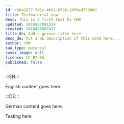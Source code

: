 ```yaml
---
id: c36a2877-7d1c-4b01-8786-1dfded77986d
title: Testmaterial new
desc: This is a first test by CMW
updated: 1618487091559
created: 1618486907437
title_de: Add a german title here
desc_de: Put a DE description of this note here...
author: CMW
tao_type: material
cover_image: null
license: CC BY-SA
published: false
---
```


:::EN:::

English content goes here.

:::DE:::

German content goes here.

Testing here
